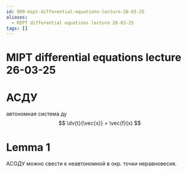 ```yaml
---
id: 909-mipt-differential-equations-lecture-26-03-25
aliases:
  - MIPT differential equations lecture 26-03-25
tags: []
---
```


# MIPT differential equations lecture 26-03-25
# АСДУ
автономная система ду
$$
\dv{t}{\vec{x}} = \vec{f}(x)
$$

# Lemma 1
АСОДУ можно свести к неавтономной в окр. точки неравновесия.
